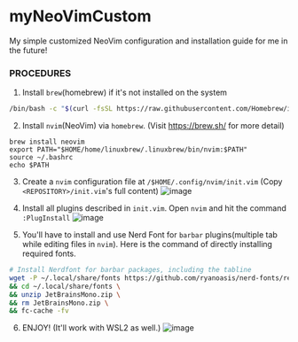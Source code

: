 # myNeoVimCustom
My simple customized NeoVim configuration and installation guide for me in the future!

### PROCEDURES
1. Install `brew`(homebrew) if it's not installed on the system
```bash
/bin/bash -c "$(curl -fsSL https://raw.githubusercontent.com/Homebrew/install/HEAD/install.sh)"
```
2. Install `nvim`(NeoVim) via `homebrew`. (Visit https://brew.sh/ for more detail)
```
brew install neovim
export PATH="$HOME/home/linuxbrew/.linuxbrew/bin/nvim:$PATH"
source ~/.bashrc
echo $PATH
```
3. Create a `nvim` configuration file at `/$HOME/.config/nvim/init.vim` (Copy `<REPOSITORY>/init.vim`'s full content)
![image](https://github.com/user-attachments/assets/b68876fc-505c-4f57-aa23-57f51cfbc3fb)

4. Install all plugins described in `init.vim`. Open `nvim` and hit the command `:PlugInstall`
![image](https://github.com/user-attachments/assets/d0921969-2ffe-491d-b483-30372bd897a5)

5. You'll have to install and use Nerd Font for `barbar` plugins(multiple tab while editing files in `nvim`). Here is the command of directly installing required fonts.
```bash
# Install Nerdfont for barbar packages, including the tabline
wget -P ~/.local/share/fonts https://github.com/ryanoasis/nerd-fonts/releases/download/v3.0.2/JetBrainsMono.zip \
&& cd ~/.local/share/fonts \
&& unzip JetBrainsMono.zip \
&& rm JetBrainsMono.zip \
&& fc-cache -fv
```

6. ENJOY! (It'll work with WSL2 as well.)
![image](https://github.com/user-attachments/assets/b8957d27-1756-49da-8bad-ec639f98449b)

